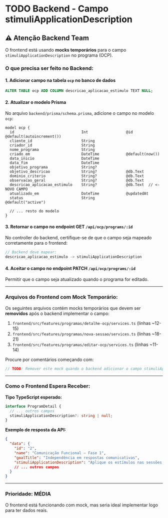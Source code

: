 # TODO Backend - Campo stimuliApplicationDescription

## ⚠️ Atenção Backend Team

O frontend está usando **mocks temporários** para o campo `stimuliApplicationDescription` no programa (OCP).

### O que precisa ser feito no Backend:

#### 1. Adicionar campo na tabela `ocp` no banco de dados

```sql
ALTER TABLE ocp ADD COLUMN descricao_aplicacao_estimulo TEXT NULL;
```

#### 2. Atualizar o modelo Prisma

No arquivo `backend/prisma/schema.prisma`, adicione o campo no modelo `ocp`:

```prisma
model ocp {
  id                              Int                 @id @default(autoincrement())
  cliente_id                      String
  criador_id                      String
  nome_programa                   String
  criado_em                       DateTime            @default(now())
  data_inicio                     DateTime
  data_fim                        DateTime
  objetivo_programa               String?
  objetivo_descricao              String?             @db.Text
  dominio_criterio                String?             @db.Text
  observacao_geral                String?             @db.Text
  descricao_aplicacao_estimulo    String?             @db.Text  // <- NOVO CAMPO
  atualizado_em                   DateTime            @updatedAt
  status                          String              @default("active")

  // ... resto do modelo
}
```

#### 3. Retornar o campo no endpoint GET `/api/ocp/programs/:id`

No controller do backend, certifique-se de que o campo seja mapeado corretamente para o frontend:

```typescript
// Backend deve mapear:
descricao_aplicacao_estimulo -> stimuliApplicationDescription
```

#### 4. Aceitar o campo no endpoint PATCH `/api/ocp/programs/:id`

Permitir que o campo seja atualizado quando o programa for editado.

---

### Arquivos do Frontend com Mock Temporário:

Os seguintes arquivos contém mocks temporários que devem ser **removidos** após o backend implementar o campo:

1. `frontend/src/features/programas/detalhe-ocp/services.ts` (linhas ~12-15)
2. `frontend/src/features/programas/nova-sessao/services.ts` (linhas ~18-21)
3. `frontend/src/features/programas/editar-ocp/services.ts` (linhas ~11-14)

Procure por comentários começando com:
```typescript
// TODO: Remover este mock quando o backend adicionar o campo stimuliApplicationDescription
```

---

### Como o Frontend Espera Receber:

**Tipo TypeScript esperado:**

```typescript
interface ProgramDetail {
  // ... outros campos
  stimuliApplicationDescription?: string | null;
}
```

**Exemplo de resposta da API:**

```json
{
  "data": {
    "id": "2",
    "name": "Comunicação Funcional — Fase 1",
    "goalTitle": "Independência em respostas comunicativas",
    "stimuliApplicationDescription": "Aplique os estímulos nas sessões diárias, utilizando reforçadores preferidos e alternando contextos (sala, pátio e refeitório) para favorecer a generalização.",
    // ... outros campos
  }
}
```

---

### Prioridade: **MÉDIA**

O frontend está funcionando com mock, mas seria ideal implementar logo para ter dados reais.
